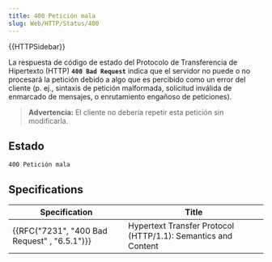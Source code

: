 ```yaml
---
title: 400 Petición mala
slug: Web/HTTP/Status/400
---
```


{{HTTPSidebar}}

La respuesta de código de estado del Protocolo de Transferencia de Hipertexto (HTTP) **`400 Bad Request`** indica que el servidor no puede o no procesará la petición debido a algo que es percibido como un error del cliente (p. ej., sintaxis de petición malformada, solicitud inválida de enmarcado de mensajes, o enrutamiento engañoso de peticiones).

> **Advertencia:** El cliente no debería repetir esta petición sin modificarla.

## Estado

```
400 Petición mala
```

## Specifications

| Specification                                | Title                                                         |
| -------------------------------------------- | ------------------------------------------------------------- |
| {{RFC("7231", "400 Bad Request" , "6.5.1")}} | Hypertext Transfer Protocol (HTTP/1.1): Semantics and Content |
